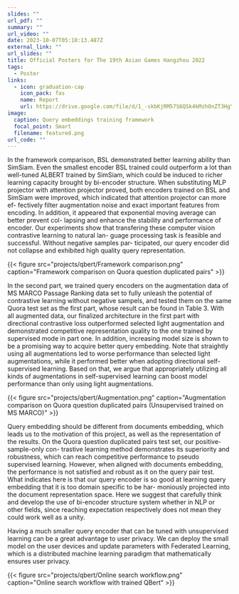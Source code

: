 ```yaml
---
slides: ""
url_pdf: ""
summary: ""
url_video: ""
date: 2023-10-07T05:10:13.487Z
external_link: ""
url_slides: ""
title: Official Posters for The 19th Asian Games Hangzhou 2022
tags:
  - Poster
links:
  - icon: graduation-cap
    icon_pack: fas
    name: Report
    url: https://drive.google.com/file/d/1_-skbKjRM57S6QSk4kMzhOnZT3HgY0ij/view?usp=sharing
image:
  caption: Query embeddings training framework
  focal_point: Smart
  filename: featured.png
url_code: ""
---
```



In the framework comparison, BSL demonstrated better learning ability than
SimSiam. Even the smallest encoder BSL trained could outperform a lot than
well-tuned ALBERT trained by SimSiam, which could be induced to richer learning capacity brought by bi-encoder structure. When substituting MLP
projector with attention projector proved, both encoders trained on BSL and
SimSiam were improved, which indicated that attention projector can more ef-
fectively filter augmentation noise and exact important features from encoding.
In addition, it appeared that exponential moving average can better prevent col-
lapsing and enhance the stability and performance of encoder. Our experiments
show that transfering these computer vision contrastive learning to natural lan-
guage processing task is feasible and successful. Without negative samples par-
ticipated, our query encoder did not collapse and exhibited high quality query
representation.

{{< figure src="projects/qbert/Framework comparison.png" caption="Framework comparison on Quora question duplicated pairs" >}}

In the second part, we trained query encoders on the augmentation data
of MS MARCO Passage Ranking data set to fully unleash the potential of
contrastive learning without negative sampels, and tested them on the same
Quora test set as the first part, whose result can be found in Table 3. With
all augmented data, our finalized architecture in the first part with directional
contrastive loss outperformed selected light augmentation and demonstrated
competitive representation quality to the one trained by supervised mode in
part one. In addition, increasing model size is shown to be a promising way to
acquire better query embedding. Note that straightly using all augmentations
led to worse performance than selected light augmentations, while it performed
better when adopting directional self-supervised learning. Based on that, we
argue that appropriately utilizing all kinds of augmentations in self-supervised
learning can boost model performance than only using light augmentations.

{{< figure src="projects/qbert/Augmentation.png" caption="Augmentation comparison on Quora question duplicated pairs (Unsupervised trained on MS MARCO)" >}}

Query embedding should be different from documents embedding, which leads
us to the motivation of this project, as well as the representation of the results.
On the Quora question duplicated pairs test set, our positive-sample-only con-
trastive learning method demonstrates its superiority and robustness, which can
reach competitive performance to pseudo supervised learning. However, when
aligned with documents embedding, the performance is not satisfied and robust
as it on the query pair test. What indicates here is that our query encoder is
so good at learning query embedding that it is too domain specific to be har-
moniously projected into the document representation space. Here we suggest
that carefully think and develop the use of bi-encoder structure system whether
in NLP or other fields, since reaching expectation respectively does not mean
they could work well as a unity.

Having a much smaller query encoder that can be tuned with unsupervised
learning can be a great advantage to user privacy. We can deploy the small
model on the user devices and update parameters with Federated Learning, 
which is a distributed machine learning paradigm that mathematically ensures user privacy.

{{< figure src="projects/qbert/Online search workflow.png" caption="Online search workflow with trained QBert" >}}